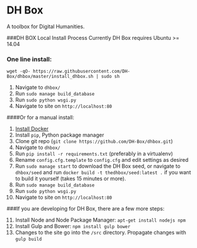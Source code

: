 DH Box
=====

A toolbox for Digital Humanities.

###DH BOX Local Install Process
Currently DH Box requires Ubuntu >= 14.04
### One line install:
```
wget -qO- https://raw.githubusercontent.com/DH-Box/dhbox/master/install_dhbox.sh | sudo sh
```
1. Navigate to `dhbox/` 
2. Run `sudo manage build_database`
3. Run `sudo python wsgi.py`
4. Navigate to site on `http://localhost:80`

####Or for a manual install:

1. [Install Docker](https://www.docker.com/)
2. Install `pip`, Python package manager
3. Clone git repo (`git clone https://github.com/DH-Box/dhbox.git`)
4. Navigate to `dhbox/` 
5. Run `pip install -r requirements.txt` (preferably in a virtualenv)
6. Rename `config.cfg.template` to `config.cfg` and edit settings as desired
7. Run `sudo manage start` to download the DH Box seed, or navigate to `dhbox/seed` and run `docker build -t thedhbox/seed:latest .` if you want to build it yourself (takes 15 minutes or more).
8. Run `sudo manage build_database`
9. Run `sudo python wsgi.py`
10. Navigate to site on `http://localhost:80`

###If you are developing for DH Box, there are a few more steps:

11. Install Node and Node Package Manager: `apt-get install nodejs npm`
12. Install Gulp and Bower: `npm install gulp bower`
13. Changes to the site go into the `/src` directory. Propagate changes with `gulp build`
